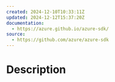 ```yaml
---
created: 2024-12-10T10:33:11Z
updated: 2024-12-12T15:37:20Z
documentation:
  - https://azure.github.io/azure-sdk/
source:
  - https://github.com/azure/azure-sdk
---
```

# Description